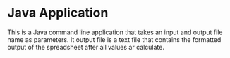 # Java Application

This is a Java command line application that takes an input and output file name as parameters.
It output file is a text file that contains the formatted output of the spreadsheet after all values ar calculate.